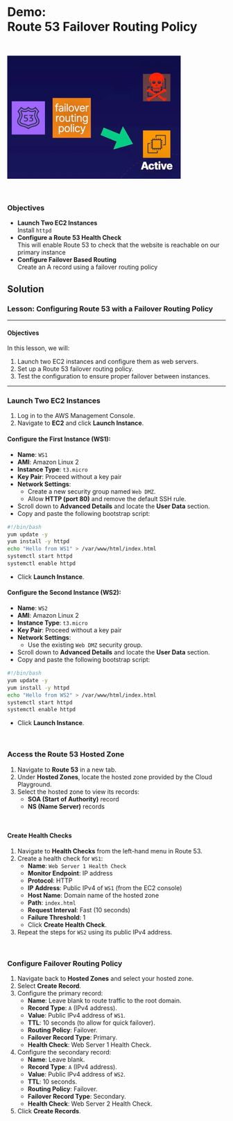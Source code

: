 # Demo:<br>Route 53 Failover Routing Policy

<br>

![](../img/demo/7.7.Route53-FailoverRouting.png)

<br>

### Objectives
- **Launch Two EC2 Instances**<br>Install `httpd`
- **Configure a Route 53 Health Check**<br>This will enable Route 53 to check that the website is reachable on our primary instance
- **Configure Failover Based Routing**<br>Create an A record using a failover routing policy

## Solution
### Lesson: Configuring Route 53 with a Failover Routing Policy

---

#### Objectives
In this lesson, we will:
1. Launch two EC2 instances and configure them as web servers.
2. Set up a Route 53 failover routing policy.
3. Test the configuration to ensure proper failover between instances.

---

### Launch Two EC2 Instances
1. Log in to the AWS Management Console.
2. Navigate to **EC2** and click **Launch Instance**.

#### Configure the First Instance (WS1):
- **Name**: `WS1`
- **AMI**: Amazon Linux 2
- **Instance Type**: `t3.micro`
- **Key Pair**: Proceed without a key pair
- **Network Settings**:
  - Create a new security group named `Web DMZ`.
  - Allow **HTTP (port 80)** and remove the default SSH rule.
- Scroll down to **Advanced Details** and locate the **User Data** section.
- Copy and paste the following bootstrap script:

```bash
#!/bin/bash
yum update -y
yum install -y httpd
echo "Hello from WS1" > /var/www/html/index.html
systemctl start httpd
systemctl enable httpd
```

- Click **Launch Instance**.

#### Configure the Second Instance (WS2):
- **Name**: `WS2`
- **AMI**: Amazon Linux 2
- **Instance Type**: `t3.micro`
- **Key Pair**: Proceed without a key pair
- **Network Settings**:
  - Use the existing `Web DMZ` security group.
- Scroll down to **Advanced Details** and locate the **User Data** section.
- Copy and paste the following bootstrap script:

```bash
#!/bin/bash
yum update -y
yum install -y httpd
echo "Hello from WS2" > /var/www/html/index.html
systemctl start httpd
systemctl enable httpd
```

- Click **Launch Instance**.

<br>

### Access the Route 53 Hosted Zone
1. Navigate to **Route 53** in a new tab.
2. Under **Hosted Zones**, locate the hosted zone provided by the Cloud Playground.
3. Select the hosted zone to view its records:
   - **SOA (Start of Authority)** record
   - **NS (Name Server)** records

<br>

#### Create Health Checks
1. Navigate to **Health Checks** from the left-hand menu in Route 53.
2. Create a health check for `WS1`:
   - **Name**: `Web Server 1 Health Check`
   - **Monitor Endpoint**: IP address
   - **Protocol**: HTTP
   - **IP Address**: Public IPv4 of `WS1` (from the EC2 console)
   - **Host Name**: Domain name of the hosted zone
   - **Path**: `index.html`
   - **Request Interval**: Fast (10 seconds)
   - **Failure Threshold**: 1
   - Click **Create Health Check**.
3. Repeat the steps for `WS2` using its public IPv4 address.

<br>

### Configure Failover Routing Policy
1. Navigate back to **Hosted Zones** and select your hosted zone.
2. Select **Create Record**.
3. Configure the primary record:
   - **Name**: Leave blank to route traffic to the root domain.
   - **Record Type**: `A` (IPv4 address).
   - **Value**: Public IPv4 address of `WS1`.
   - **TTL**: 10 seconds (to allow for quick failover).
   - **Routing Policy**: Failover.
   - **Failover Record Type**: Primary.
   - **Health Check**: Web Server 1 Health Check.
4. Configure the secondary record:
   - **Name**: Leave blank.
   - **Record Type**: `A` (IPv4 address).
   - **Value**: Public IPv4 address of `WS2`.
   - **TTL**: 10 seconds.
   - **Routing Policy**: Failover.
   - **Failover Record Type**: Secondary.
   - **Health Check**: Web Server 2 Health Check.
5. Click **Create Records**.
